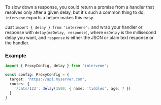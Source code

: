 To slow down a response, you could return a promise from a handler that resolves only after a given delay, but it's such a common thing to do, `intervene` exports a helper makes this easy.

Just `import { delay } from 'intervene';` and wrap your handler or response with `delay(msDelay, response)`, where `msDelay` is the millisecond delay you want, and `response` is either the JSON or plain text response or the handler.

### Example

```typescript
import { ProxyConfig, delay } from 'intervene';

const config: ProxyConfig = {
  target: 'https://api.myserver.com',
  routes: {
    '/cats/123': delay(1500, { name: 'tiddles', age: 7 })
  }
}
```

